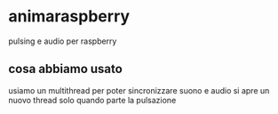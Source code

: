 # animaraspberry
pulsing e audio per raspberry

## cosa abbiamo usato
usiamo un multithread per poter sincronizzare suono e audio
si apre un nuovo thread solo quando parte la pulsazione
